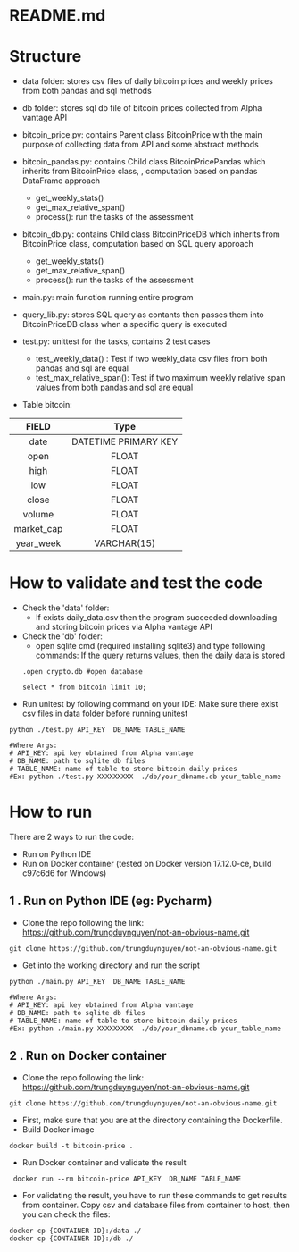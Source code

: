 # README.md


Structure
======================================

- data folder: stores csv files of daily bitcoin prices and weekly prices from both pandas and sql methods
- db folder: stores sql db file of bitcoin prices collected from Alpha vantage API
- bitcoin_price.py: contains Parent class BitcoinPrice with the main purpose of collecting data from API and some abstract methods
- bitcoin_pandas.py: contains Child class BitcoinPricePandas which inherits from BitcoinPrice class, , computation based on pandas DataFrame approach 
	+ get_weekly_stats()
	+ get_max_relative_span()
	+ process(): run the tasks of the assessment
- bitcoin_db.py: contains Child class BitcoinPriceDB which inherits from BitcoinPrice class, computation based on SQL query approach 
	+ get_weekly_stats()
	+ get_max_relative_span()
	+ process(): run the tasks of the assessment
- main.py: main function running entire program
- query_lib.py: stores SQL query as contants then passes them into BitcoinPriceDB class when a specific query is executed
- test.py: unittest for the tasks, contains 2 test cases
	+ test_weekly_data() : Test if two weekly_data csv files from both pandas and sql are equal
	+ test_max_relative_span(): Test if two maximum weekly relative span values from both pandas and sql are equal


- Table bitcoin:

| **FIELD** | **Type** |
| :---: | :---: |
| date |  DATETIME PRIMARY KEY |
| open | FLOAT |
| high | FLOAT |
| low | FLOAT |
| close | FLOAT |
| volume | FLOAT |
| market_cap | FLOAT |
| year_week | VARCHAR(15) |

How to validate and test the code
======================================

- Check the 'data' folder: 
	- If exists daily_data.csv then the program succeeded downloading and storing bitcoin prices via Alpha vantage API
- Check the 'db' folder: 
	- open sqlite cmd (required installing sqlite3) and type following commands: If the query returns values, then the daily data is stored
	```
	.open crypto.db #open database

	select * from bitcoin limit 10;

	```
- Run unitest by following command on your IDE: Make sure there exist csv files in data folder before running unitest

```
python ./test.py API_KEY  DB_NAME TABLE_NAME

#Where Args: 
# API_KEY: api key obtained from Alpha vantage
# DB_NAME: path to sqlite db files
# TABLE_NAME: name of table to store bitcoin daily prices
#Ex: python ./test.py XXXXXXXXX  ./db/your_dbname.db your_table_name
```



How to run
======================================

There are 2 ways to run the code:

- Run on Python IDE
- Run on Docker container (tested on Docker version 17.12.0-ce, build c97c6d6 for Windows)

## 1 . Run on Python IDE (eg: Pycharm)

- Clone the repo following the link: https://github.com/trungduynguyen/not-an-obvious-name.git

```
git clone https://github.com/trungduynguyen/not-an-obvious-name.git
```

- Get into the working directory and run the script
```
python ./main.py API_KEY  DB_NAME TABLE_NAME

#Where Args: 
# API_KEY: api key obtained from Alpha vantage
# DB_NAME: path to sqlite db files
# TABLE_NAME: name of table to store bitcoin daily prices
#Ex: python ./main.py XXXXXXXXX  ./db/your_dbname.db your_table_name
```

## 2 . Run on Docker container

- Clone the repo following the link: https://github.com/trungduynguyen/not-an-obvious-name.git

```
git clone https://github.com/trungduynguyen/not-an-obvious-name.git
```

- First, make sure that you are at the directory containing the Dockerfile.
- Build Docker image
```
docker build -t bitcoin-price .
```

- Run Docker container and validate the result
```
 docker run --rm bitcoin-price API_KEY  DB_NAME TABLE_NAME
```

- For validating the result, you have to run these commands to get results from container. Copy csv and database files from container to host, then you can check the files:
```
docker cp {CONTAINER ID}:/data ./
docker cp {CONTAINER ID}:/db ./
```